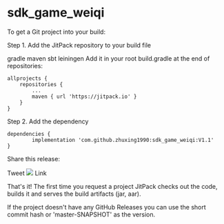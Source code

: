# sdk_game_weiqi
To get a Git project into your build:

Step 1. Add the JitPack repository to your build file

gradle
maven
sbt
leiningen
Add it in your root build.gradle at the end of repositories:

	allprojects {
		repositories {
			...
			maven { url 'https://jitpack.io' }
		}
	}
Step 2. Add the dependency

	dependencies {
	        implementation 'com.github.zhuxing1990:sdk_game_weiqi:V1.1'
	}
Share this release:

Tweet      [![](https://jitpack.io/v/zhuxing1990/sdk_game_weiqi.svg)](https://jitpack.io/#zhuxing1990/sdk_game_weiqi)     Link


That's it! The first time you request a project JitPack checks out the code, builds it and serves the build artifacts (jar, aar).

If the project doesn't have any GitHub Releases you can use the short commit hash or 'master-SNAPSHOT' as the version.
